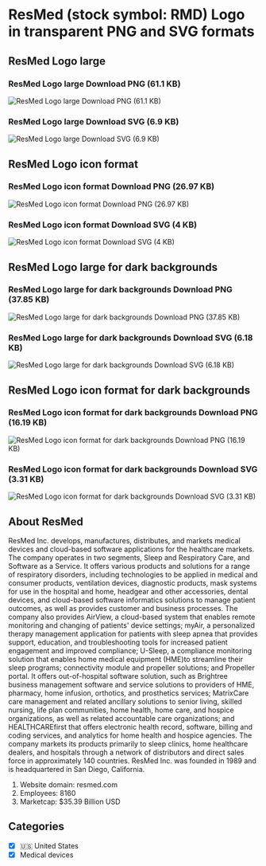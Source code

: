 # ResMed (stock symbol: RMD) Logo in transparent PNG and SVG formats

## ResMed Logo large

### ResMed Logo large Download PNG (61.1 KB)

![ResMed Logo large Download PNG (61.1 KB)](/img/orig/RMD_BIG-8a680fa4.png)

### ResMed Logo large Download SVG (6.9 KB)

![ResMed Logo large Download SVG (6.9 KB)](/img/orig/RMD_BIG-ef49429e.svg)

## ResMed Logo icon format

### ResMed Logo icon format Download PNG (26.97 KB)

![ResMed Logo icon format Download PNG (26.97 KB)](/img/orig/RMD-b7dadf5b.png)

### ResMed Logo icon format Download SVG (4 KB)

![ResMed Logo icon format Download SVG (4 KB)](/img/orig/RMD-c258a182.svg)

## ResMed Logo large for dark backgrounds

### ResMed Logo large for dark backgrounds Download PNG (37.85 KB)

![ResMed Logo large for dark backgrounds Download PNG (37.85 KB)](/img/orig/RMD_BIG.D-42b00ef4.png)

### ResMed Logo large for dark backgrounds Download SVG (6.18 KB)

![ResMed Logo large for dark backgrounds Download SVG (6.18 KB)](/img/orig/RMD_BIG.D-821e2c89.svg)

## ResMed Logo icon format for dark backgrounds

### ResMed Logo icon format for dark backgrounds Download PNG (16.19 KB)

![ResMed Logo icon format for dark backgrounds Download PNG (16.19 KB)](/img/orig/RMD.D-9fc93782.png)

### ResMed Logo icon format for dark backgrounds Download SVG (3.31 KB)

![ResMed Logo icon format for dark backgrounds Download SVG (3.31 KB)](/img/orig/RMD.D-354d068b.svg)

## About ResMed

ResMed Inc. develops, manufactures, distributes, and markets medical devices and cloud-based software applications for the healthcare markets. The company operates in two segments, Sleep and Respiratory Care, and Software as a Service. It offers various products and solutions for a range of respiratory disorders, including technologies to be applied in medical and consumer products, ventilation devices, diagnostic products, mask systems for use in the hospital and home, headgear and other accessories, dental devices, and cloud-based software informatics solutions to manage patient outcomes, as well as provides customer and business processes. The company also provides AirView, a cloud-based system that enables remote monitoring and changing of patients' device settings; myAir, a personalized therapy management application for patients with sleep apnea that provides support, education, and troubleshooting tools for increased patient engagement and improved compliance; U-Sleep, a compliance monitoring solution that enables home medical equipment (HME)to streamline their sleep programs; connectivity module and propeller solutions; and Propeller portal. It offers out-of-hospital software solution, such as Brightree business management software and service solutions to providers of HME, pharmacy, home infusion, orthotics, and prosthetics services; MatrixCare care management and related ancillary solutions to senior living, skilled nursing, life plan communities, home health, home care, and hospice organizations, as well as related accountable care organizations; and HEALTHCAREfirst that offers electronic health record, software, billing and coding services, and analytics for home health and hospice agencies. The company markets its products primarily to sleep clinics, home healthcare dealers, and hospitals through a network of distributors and direct sales force in approximately 140 countries. ResMed Inc. was founded in 1989 and is headquartered in San Diego, California.

1. Website domain: resmed.com
2. Employees: 8160
3. Marketcap: $35.39 Billion USD


## Categories
- [x] 🇺🇸 United States
- [x] Medical devices
